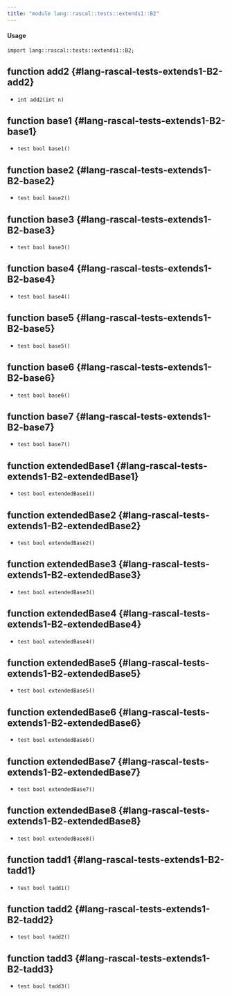 ```yaml
---
title: "module lang::rascal::tests::extends1::B2"
---
```


#### Usage

`import lang::rascal::tests::extends1::B2;`


## function add2 {#lang-rascal-tests-extends1-B2-add2}

* ``int add2(int n)``

## function base1 {#lang-rascal-tests-extends1-B2-base1}

* ``test bool base1()``

## function base2 {#lang-rascal-tests-extends1-B2-base2}

* ``test bool base2()``

## function base3 {#lang-rascal-tests-extends1-B2-base3}

* ``test bool base3()``

## function base4 {#lang-rascal-tests-extends1-B2-base4}

* ``test bool base4()``

## function base5 {#lang-rascal-tests-extends1-B2-base5}

* ``test bool base5()``

## function base6 {#lang-rascal-tests-extends1-B2-base6}

* ``test bool base6()``

## function base7 {#lang-rascal-tests-extends1-B2-base7}

* ``test bool base7()``

## function extendedBase1 {#lang-rascal-tests-extends1-B2-extendedBase1}

* ``test bool extendedBase1()``

## function extendedBase2 {#lang-rascal-tests-extends1-B2-extendedBase2}

* ``test bool extendedBase2()``

## function extendedBase3 {#lang-rascal-tests-extends1-B2-extendedBase3}

* ``test bool extendedBase3()``

## function extendedBase4 {#lang-rascal-tests-extends1-B2-extendedBase4}

* ``test bool extendedBase4()``

## function extendedBase5 {#lang-rascal-tests-extends1-B2-extendedBase5}

* ``test bool extendedBase5()``

## function extendedBase6 {#lang-rascal-tests-extends1-B2-extendedBase6}

* ``test bool extendedBase6()``

## function extendedBase7 {#lang-rascal-tests-extends1-B2-extendedBase7}

* ``test bool extendedBase7()``

## function extendedBase8 {#lang-rascal-tests-extends1-B2-extendedBase8}

* ``test bool extendedBase8()``

## function tadd1 {#lang-rascal-tests-extends1-B2-tadd1}

* ``test bool tadd1()``

## function tadd2 {#lang-rascal-tests-extends1-B2-tadd2}

* ``test bool tadd2()``

## function tadd3 {#lang-rascal-tests-extends1-B2-tadd3}

* ``test bool tadd3()``

